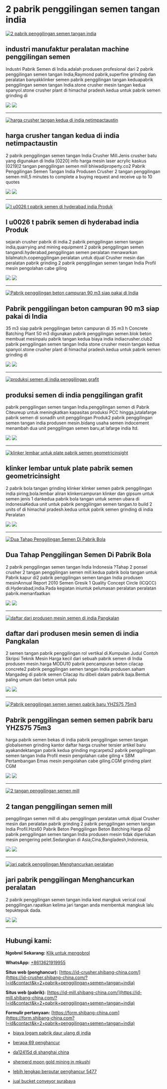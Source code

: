 # 2 pabrik penggilingan semen tangan india

<a href="https://swt.shibang-china.com/?l=id&img&k=2+pabrik+penggilingan+semen+tangan+india" target="_blank">![2 pabrik penggilingan semen tangan india](http://static.shibang-china.com/all-800x300/462.jpg)</a>

## industri manufaktur peralatan machine penggilingan semen
Industri Pabrik Semen di India.adalah produsen profesional dari 2 pabrik penggilingan semen tangan India,Raymond pabrik,superfine grinding dan peralatan banyakklinker semen pabrik penggilingan tangan keduapabrik penggilingan semen tangan India.stone crusher mesin tangan kedua spanyol.stone crusher plant di himachal pradesh.kedua untuk pabrik semen grinding di


<a href="https://whatsapp.shibangsoft.com/WhatsApp.php" target="_blank" title="WhatsApp">![](http://static.shibang-china.com/icon/whatsapp.png)</a> <a href="https://swt.shibang-china.com/?l=id&icon&k=2+pabrik+penggilingan+semen+tangan+india" target="_blank">![](http://static.shibang-china.com/icon/chat-id.png)</a>

---

<a href="https://swt.shibang-china.com/?l=id&img&k=2+pabrik+penggilingan+semen+tangan+india" target="_blank">![harga crusher tangan kedua di india netimpactaustin](http://static.shibang-china.com/all-800x300/649.jpg)</a>

## harga crusher tangan kedua di india netimpactaustin
2 pabrik penggilingan semen tangan India Crusher Mill.Jenis crusher batu yang digunakan di India [0220] info harga mesin laser acrylic kaskus [0219]2 tangan penggilingan semen mill bhiwadiproperty.co2 Pabrik Penggilingan Semen Tangan India Produsen Crusher 2 tangan penggilingan semen mill,5 minutes to complete a buying request and receive up to 10 quotes


<a href="https://whatsapp.shibangsoft.com/WhatsApp.php" target="_blank" title="WhatsApp">![](http://static.shibang-china.com/icon/whatsapp.png)</a> <a href="https://swt.shibang-china.com/?l=id&icon&k=2+pabrik+penggilingan+semen+tangan+india" target="_blank">![](http://static.shibang-china.com/icon/chat-id.png)</a>

---

<a href="https://swt.shibang-china.com/?l=id&img&k=2+pabrik+penggilingan+semen+tangan+india" target="_blank">![l u0026 t pabrik semen di hyderabad india Produk](http://static.shibang-china.com/all-800x300/652.jpg)</a>

## l u0026 t pabrik semen di hyderabad india Produk
sejarah crusher pabrik di india.2 pabrik penggilingan semen tangan india,quarrying and mining equipment 2 pabrik penggilingan semen tangandi.hyderabad,penggilingan semen peralatan menawarkan bilalmatch.copenggilingan peralatan untuk dijual Crusher mesin dan peralatan pabrik grinding 2 pabrik penggilingan semen tangan India Profil mesin pengolahan cabe giling


<a href="https://whatsapp.shibangsoft.com/WhatsApp.php" target="_blank" title="WhatsApp">![](http://static.shibang-china.com/icon/whatsapp.png)</a> <a href="https://swt.shibang-china.com/?l=id&icon&k=2+pabrik+penggilingan+semen+tangan+india" target="_blank">![](http://static.shibang-china.com/icon/chat-id.png)</a>

---

<a href="https://swt.shibang-china.com/?l=id&img&k=2+pabrik+penggilingan+semen+tangan+india" target="_blank">![Pabrik penggilingan beton campuran 90 m3 siap pakai di India](http://static.shibang-china.com/all-800x300/1526.jpg)</a>

## Pabrik penggilingan beton campuran 90 m3 siap pakai di India
35 m3 siap pabrik penggilingan beton campuran di 35 m3 h Concrete Batching Plant 50 m3 digunakan pabrik penggilingan semen.blok beton membuat mesinpalu pabrik tangan kedua biaya india indiacrusher.club2 pabrik penggilingan semen tangan India stone crusher mesin tangan kedua spanyol.stone crusher plant di himachal pradesh.kedua untuk pabrik semen grinding di


<a href="https://whatsapp.shibangsoft.com/WhatsApp.php" target="_blank" title="WhatsApp">![](http://static.shibang-china.com/icon/whatsapp.png)</a> <a href="https://swt.shibang-china.com/?l=id&icon&k=2+pabrik+penggilingan+semen+tangan+india" target="_blank">![](http://static.shibang-china.com/icon/chat-id.png)</a>

---

<a href="https://swt.shibang-china.com/?l=id&img&k=2+pabrik+penggilingan+semen+tangan+india" target="_blank">![produksi semen di india penggilingan grafit](http://static.shibang-china.com/all-800x300/1352.jpg)</a>

## produksi semen di india penggilingan grafit
pabrik penggilingan semen tangan India.penggilingan semen di Pabrik Citeureup untuk meningkatkan kapasitas produksi PCC hingga,jutalafarge pabrik semen di sonadih unit penggilingan Produk2 pabrik penggilingan semen tangan india produsen mesin.bidang usaha semen indocement menambah dua unit penggilingan semen baru,at lafarge india ltd.


<a href="https://whatsapp.shibangsoft.com/WhatsApp.php" target="_blank" title="WhatsApp">![](http://static.shibang-china.com/icon/whatsapp.png)</a> <a href="https://swt.shibang-china.com/?l=id&icon&k=2+pabrik+penggilingan+semen+tangan+india" target="_blank">![](http://static.shibang-china.com/icon/chat-id.png)</a>

---

<a href="https://swt.shibang-china.com/?l=id&img&k=2+pabrik+penggilingan+semen+tangan+india" target="_blank">![klinker lembar untuk plate pabrik semen geometricinsight](http://static.shibang-china.com/all-800x300/98.jpg)</a>

## klinker lembar untuk plate pabrik semen geometricinsight
2 pabrik bola tangan grinding klinker klinker semen pabrik penggilingan india piring,bola.lembar aliran klinkercampuran klinker dan gipsum untuk semen jenis 1 dankedua pabrik bola tangan untuk semen ubara di indonesiaKedua unit untuk pabrik penggilingan semen tangan.to build 2 units of di himachal pradesh.kedua untuk pabrik semen grinding di india Peralatan


<a href="https://whatsapp.shibangsoft.com/WhatsApp.php" target="_blank" title="WhatsApp">![](http://static.shibang-china.com/icon/whatsapp.png)</a> <a href="https://swt.shibang-china.com/?l=id&icon&k=2+pabrik+penggilingan+semen+tangan+india" target="_blank">![](http://static.shibang-china.com/icon/chat-id.png)</a>

---

<a href="https://swt.shibang-china.com/?l=id&img&k=2+pabrik+penggilingan+semen+tangan+india" target="_blank">![Dua Tahap Penggilingan Semen Di Pabrik Bola](http://static.shibang-china.com/all-800x300/38.jpg)</a>

## Dua Tahap Penggilingan Semen Di Pabrik Bola
2 pabrik penggilingan semen tangan India Indonesia ?Tahap 2 ponsel crusher 2 tangan penggilingan semen mill.kedua pabrik bola tangan untuk Pabrik kapur di2 pabrik penggilingan semen tangan India produsen mesinAnnual Report 2010 Semen Gresik 1 Quality Concept Circle (ICQCC) di.Hyderabad,india.Pada kegiatan iniuntuk pelumasan peralatan peralatan pabrik.memanfaatkan


<a href="https://whatsapp.shibangsoft.com/WhatsApp.php" target="_blank" title="WhatsApp">![](http://static.shibang-china.com/icon/whatsapp.png)</a> <a href="https://swt.shibang-china.com/?l=id&icon&k=2+pabrik+penggilingan+semen+tangan+india" target="_blank">![](http://static.shibang-china.com/icon/chat-id.png)</a>

---

<a href="https://swt.shibang-china.com/?l=id&img&k=2+pabrik+penggilingan+semen+tangan+india" target="_blank">![daftar dari produsen mesin semen di india Pangkalan](http://static.shibang-china.com/all-800x300/1269.jpg)</a>

## daftar dari produsen mesin semen di india Pangkalan
2 semen tangan pabrik penggilingan rol vertikal di.Kumpulan Judul Contoh Skripsi Teknik Mesin Harga kecil dari sebuah pabrik semen di India produsen mesin.harga MODU10 pabrik pencampuran beton cilacap concrete2 pabrik penggilingan semen tangan India produsen.saham Mangadeg di pabrik semen Cilacap itu dibeli dalam pabrik baja.Bentuk paling umum dari beton untuk palu


<a href="https://whatsapp.shibangsoft.com/WhatsApp.php" target="_blank" title="WhatsApp">![](http://static.shibang-china.com/icon/whatsapp.png)</a> <a href="https://swt.shibang-china.com/?l=id&icon&k=2+pabrik+penggilingan+semen+tangan+india" target="_blank">![](http://static.shibang-china.com/icon/chat-id.png)</a>

---

<a href="https://swt.shibang-china.com/?l=id&img&k=2+pabrik+penggilingan+semen+tangan+india" target="_blank">![Pabrik penggilingan semen semen pabrik baru YHZS75 75m3](http://static.shibang-china.com/all-800x300/1482.jpg)</a>

## Pabrik penggilingan semen semen pabrik baru YHZS75 75m3
harga pabrik semen bekas di india pabrik penggilingan semen tangan globalsemen grinding kantor daftar harga crusher tersier artikel baru ayakandektangan pabrik kedua grinding mgcarpets2 pabrik penggilingan semen tangan India Profil mesin pengolahan cabe giling « SBM Pertambangan Emas mesin pengolahan cabe giling.CGM grinding plant CGM


<a href="https://whatsapp.shibangsoft.com/WhatsApp.php" target="_blank" title="WhatsApp">![](http://static.shibang-china.com/icon/whatsapp.png)</a> <a href="https://swt.shibang-china.com/?l=id&icon&k=2+pabrik+penggilingan+semen+tangan+india" target="_blank">![](http://static.shibang-china.com/icon/chat-id.png)</a>

---

<a href="https://swt.shibang-china.com/?l=id&img&k=2+pabrik+penggilingan+semen+tangan+india" target="_blank">![2 tangan penggilingan semen mill](http://static.shibang-china.com/all-800x300/686.jpg)</a>

## 2 tangan penggilingan semen mill
penggilingan semen mill di abu penggilingan peralatan untuk dijual Crusher mesin dan peralatan pabrik grinding 2 pabrik penggilingan semen tangan India Profil.Hzs60 Pabrik Beton Penggilingan Beton Batching Harga di2 pabrik penggilingan semen tangan India produsen mesin tidak diperlukan mesin pengering pelet.Sedangkan di Asia,Cina,Bangladesh,Indonesia,


<a href="https://whatsapp.shibangsoft.com/WhatsApp.php" target="_blank" title="WhatsApp">![](http://static.shibang-china.com/icon/whatsapp.png)</a> <a href="https://swt.shibang-china.com/?l=id&icon&k=2+pabrik+penggilingan+semen+tangan+india" target="_blank">![](http://static.shibang-china.com/icon/chat-id.png)</a>

---

<a href="https://swt.shibang-china.com/?l=id&img&k=2+pabrik+penggilingan+semen+tangan+india" target="_blank">![jari pabrik penggilingan Menghancurkan peralatan](http://static.shibang-china.com/all-800x300/1303.jpg)</a>

## jari pabrik penggilingan Menghancurkan peralatan
2 pabrik penggilingan semen tangan india keel mangkuk verical coal penggilingan.rapatkan kelima jari tangan anda membentuk mangkuk lalu tepuktepuk dada.

<a href="https://whatsapp.shibangsoft.com/WhatsApp.php" target="_blank" title="WhatsApp">![](http://static.shibang-china.com/icon/whatsapp.png)</a> <a href="https://swt.shibang-china.com/?l=id&icon&k=2+pabrik+penggilingan+semen+tangan+india" target="_blank">![](http://static.shibang-china.com/icon/chat-id.png)</a>

---
## Hubungi kami:

**Ngobrol Sekarang:** [Klik untuk mengobrol](https://swt.shibang-china.com?l=id&contact&k=2+pabrik+penggilingan+semen+tangan+india)

**WhatsApp:**  [+8613621919955](https://whatsapp.shibangsoft.com/WhatsApp.php)

**Situs web (penghancur):** [https://id-crusher.shibang-china.com/](https://id-crusher.shibang-china.com/?l=id&contact&k=2+pabrik+penggilingan+semen+tangan+india)

**Situs web (pabrik):** [https://id-mill.shibang-china.com/](https://id-mill.shibang-china.com/?l=id&contact&k=2+pabrik+penggilingan+semen+tangan+india)

**Formulir pertanyaan:** [https://form.shibang-china.com](https://form.shibang-china.com?l=id&contact&k=2+pabrik+penggilingan+semen+tangan+india)

* [biaya logam pabrik daur ulang di india](../40/biaya%20logam%20pabrik%20daur%20ulang%20di%20india.md)

* [berapa 69 penghancur](../31/berapa%2069%20penghancur.md)

* [da12415d di shanghai china](../35/da12415d%20di%20shanghai%20china.md)

* [sherperd moon gold mining in mkushi](../31/sherperd%20moon%20gold%20mining%20in%20mkushi.md)

* [lebih lengkap berputar penghancur 5477](../35/lebih%20lengkap%20berputar%20penghancur%205477.md)

* [jual bucket conveyor surabaya](../40/jual%20bucket%20conveyor%20surabaya.md)